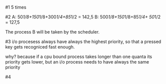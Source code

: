 #1
5 times

#2
A: 50*1/8+150*1/8+300*1/4+85*1/2 = 142,5
B: 500*1/8+150*1/8+85*1/4+ 50*1/2 = 127,5

The process B will be taken by the scheduler.

#3
i/o procesess always have always the highest priority, so that a pressed key gets recogniced fast enough.

why? because if a cpu bound process takes longer than one quanta its priority gets lower, but an i/o process needs to have always the same priority

#4
